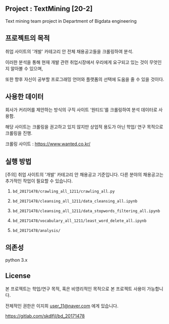 ## Project : TextMining [20-2]
Text mining team project in Department of Bigdata engineering

## 프로젝트의 목적
취업 사이트의 '개발' 카테고리 안 전체 채용공고들을 크롤링하여 분석.

이러한 분석을 통해 현재 개발 관련 취업시장에서 우리에게 요구되고 있는 것이 무엇인지 알아볼 수 있으며,

또한 향후 자신이 공부할 프로그래밍 언어와 플랫폼의 선택에 도움을 줄 수 있을 것이다.

## 사용한 데이터

회사가 커리어를 제안하는 방식의 구직 사이트 ‘원티드’를 크롤링하여 분석 데이터로 사용함.

해당 사이트는 크롤링을 권고하고 있지 않지만 상업적 용도가 아닌 학업/ 연구 목적으로 크롤링을 진행.

크롤링 사이트 : https://www.wanted.co.kr/

## 실행 방법

[주의] 취업 사이트의 '개발' 카테고리 안 채용공고 기준입니다. 다른 분야의 채용공고는 추가적인 작업이 필요할 수 있습니다.

1. `bd_20171478/crawling_all_1211/crawling_all.py`

2. `bd_20171478/cleansing_all_1211/data_cleansing_all.ipynb`

3. `bd_20171478/cleansing_all_1211/data_stopwords_filtering_all.ipynb`

4. `bd_20171478/vocabulary_all_1211/least_word_delete_all.ipynb`

5. `bd_20171478/analysis/`


## 의존성

python 3.x


## License
본 프로젝트는 학업/연구 목적, 혹은 비영리적인 목적으로 본 프로젝트 사용이 가능합니다.

전체적인 권한은 이지희 user_11@naver.com 에게 있습니다.


https://gitlab.com/skdlfjl/bd_20171478

